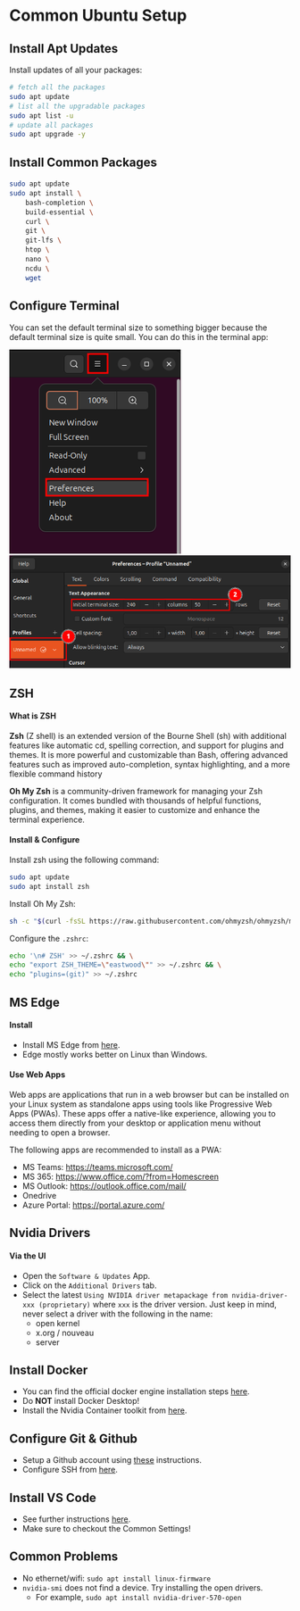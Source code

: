 # Common Ubuntu Setup

## Install Apt Updates

Install updates of all your packages:

```bash
# fetch all the packages
sudo apt update
# list all the upgradable packages
sudo apt list -u
# update all packages
sudo apt upgrade -y
```

## Install Common Packages

```bash
sudo apt update
sudo apt install \
    bash-completion \
    build-essential \
    curl \
    git \
    git-lfs \
    htop \
    nano \
    ncdu \ 
    wget
```

## Configure Terminal

You can set the default terminal size to something bigger because the default terminal size is quite small. You can do this in the terminal app:

![Img](./static/ubuntu_setup/terminal_settings_1.png)
![Img](./static/ubuntu_setup/terminal_settings_2.png)

## ZSH

#### What is ZSH

**Zsh** (Z shell) is an extended version of the Bourne Shell (sh) with additional features like automatic cd, spelling correction, and support for plugins and themes. It is more powerful and customizable than Bash, offering advanced features such as improved auto-completion, syntax highlighting, and a more flexible command history

**Oh My Zsh** is a community-driven framework for managing your Zsh configuration. It comes bundled with thousands of helpful functions, plugins, and themes, making it easier to customize and enhance the terminal experience.

#### Install & Configure

Install zsh using the following command:

```bash
sudo apt update
sudo apt install zsh
```

Install Oh My Zsh:

```sh
sh -c "$(curl -fsSL https://raw.githubusercontent.com/ohmyzsh/ohmyzsh/master/tools/install.sh)"
```

Configure the `.zshrc`:

```sh
echo '\n# ZSH' >> ~/.zshrc && \
echo "export ZSH_THEME=\"eastwood\"" >> ~/.zshrc && \
echo "plugins=(git)" >> ~/.zshrc
```

## MS Edge

#### Install

- Install MS Edge from [here](https://www.microsoft.com/en-us/edge/download?form=MA13FJ).
- Edge mostly works better on Linux than Windows.

#### Use Web Apps

Web apps are applications that run in a web browser but can be installed on your Linux system as standalone apps using tools like Progressive Web Apps (PWAs). These apps offer a native-like experience, allowing you to access them directly from your desktop or application menu without needing to open a browser.

The following apps are recommended to install as a PWA:

- MS Teams: https://teams.microsoft.com/
- MS 365: https://www.office.com/?from=Homescreen
- MS Outlook: https://outlook.office.com/mail/
- Onedrive
- Azure Portal: https://portal.azure.com/

## Nvidia Drivers

#### Via the UI

- Open the `Software & Updates` App.
- Click on the `Additional Drivers` tab.
- Select the latest `Using NVIDIA driver metapackage from nvidia-driver-xxx (proprietary)` where `xxx` is the driver version. Just keep in mind, never select a driver with the following in the name:
  - open kernel
  - x.org / nouveau
  - server

## Install Docker

- You can find the official docker engine installation steps [here](https://docs.docker.com/engine/install/ubuntu/).
- Do **NOT** install Docker Desktop!
- Install the Nvidia Container toolkit from [here](https://docs.nvidia.com/datacenter/cloud-native/container-toolkit/latest/install-guide.html#installing-with-apt).

## Configure Git & Github

- Setup a Github account using [these](../github/joining_github/join_github.md) instructions.
- Configure SSH from [here](../git/ssh_vs_https.md).

## Install VS Code

- See further instructions [here](../ide/vscode/about_vscode.md).     
- Make sure to checkout the Common Settings!

## Common Problems

- No ethernet/wifi: `sudo apt install linux-firmware`
- `nvidia-smi` does not find a device. Try installing the open drivers.
  - For example, `sudo apt install nvidia-driver-570-open`